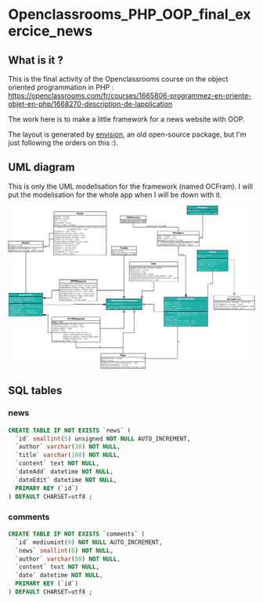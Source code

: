 # Openclassrooms_PHP_OOP_final_exercice_news

## What is it ?

This is the final activity of the Openclassrooms course on the object oriented programmation in PHP : 
https://openclassrooms.com/fr/courses/1665806-programmez-en-oriente-objet-en-php/1668270-description-de-lapplication

The work here is to make a little framework for a news website with OOP. 

The layout is generated by [envision](http://www.victorthuillier.com/oc/poo/tp_app/Envision.zip), an old open-source package, but I'm just following the orders on this :).

## UML diagram

This is only the UML modelisation for the framework (named OCFram). I will put the modelisation for the whole app when I will be down with it. 

![umlOCFram](/Uml/umlOCFram.png)

## SQL tables 

### news

```sql 
CREATE TABLE IF NOT EXISTS `news` (
  `id` smallint(5) unsigned NOT NULL AUTO_INCREMENT,
  `author` varchar(30) NOT NULL,
  `title` varchar(100) NOT NULL,
  `content` text NOT NULL,
  `dateAdd` datetime NOT NULL,
  `dateEdit` datetime NOT NULL,
  PRIMARY KEY (`id`)
) DEFAULT CHARSET=utf8 ;
```

### comments

```sql 
CREATE TABLE IF NOT EXISTS `comments` (
  `id` mediumint(9) NOT NULL AUTO_INCREMENT,
  `news` smallint(6) NOT NULL,
  `author` varchar(50) NOT NULL,
  `content` text NOT NULL,
  `date` datetime NOT NULL,
  PRIMARY KEY (`id`)
) DEFAULT CHARSET=utf8 ;
```